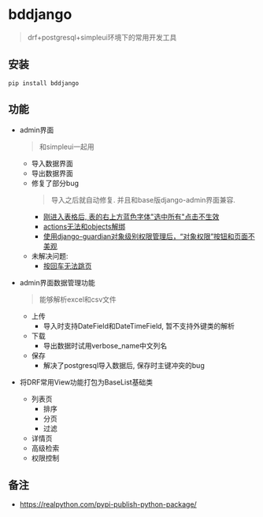 # bddjango
> drf+postgresql+simpleui环境下的常用开发工具

## 安装  

```
pip install bddjango
```

## 功能

- admin界面
  > 和simpleui一起用

  - 导入数据界面
  - 导出数据界面
  - 修复了部分bug
    > 导入之后就自动修复. 并且和base版django-admin界面兼容.  
    - [刚进入表格后, 表的右上方蓝色字体"选中所有"点击不生效](https://github.com/newpanjing/simpleui/issues/408)
    - [actions无法和objects解绑 ](https://github.com/newpanjing/simpleui/issues/404)
    - [使用django-guardian对象级别权限管理后，“对象权限”按钮和页面不美观](https://gitee.com/tompeppa/simpleui/issues/I1P2X4)
  - 未解决问题:
    - [按回车无法跳页](https://github.com/newpanjing/simpleui/issues/408)

- admin界面数据管理功能

  > 能够解析excel和csv文件

  - 上传
    - 导入时支持DateField和DateTimeField, 暂不支持外键类的解析
  - 下载
    - 导出数据时试用verbose_name中文列名
  - 保存
    - 解决了postgresql导入数据后, 保存时主键冲突的bug

- 将DRF常用View功能打包为BaseList基础类
  - 列表页
    - 排序
    - 分页
    - 过滤
  - 详情页
  - 高级检索
  - 权限控制


## 备注

- https://realpython.com/pypi-publish-python-package/
